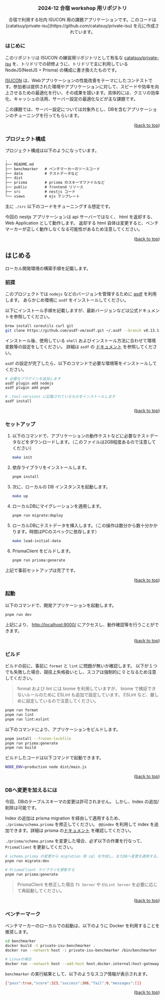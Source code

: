 <br />
<div align="center">
  <h3 align="center">2024-12 合宿 workshop 用リポジトリ</h3>
  <p align="center">
    合宿で利用する社内 ISUCON 用の課題アプリケーションです。このコードは [catatsuy/private-isu](https://github.com/catatsuy/private-isu) を元に作成されています。
  </p>
</div>

### はじめに

このリポジトリは ISUCON の練習用リポジトリとして有名な [catatsuy/private-isu](https://github.com/catatsuy/private-isu) を、トリドリでの研修ように、トリドリで主に利用している NodeJS(NestJS + Prisma) の構成に書き換えたものです。

[ISUCON](https://isucon.net/) は、Webアプリケーションの性能改善をテーマにしたコンテストです。参加者は提供された環境やアプリケーションに対して、スピードや効率を向上させるための最適化を行い、その成果を競います。具体的には、クエリの効率化、キャッシュの活用、サーバー設定の最適化などが主な課題です。

この課題では、サーバー設定については対象外とし、DBを含むアプリケーションのチューニングを行ってもらいます。

<p align="right">(<a href="#readme-top">back to top</a>)</p>

### プロジェクト構成

プロジェクト構成は以下のようになっています。

```txt
.
├── README.md
├── benchmarker   # ベンチマーカーのソースコード
├── data          # テストデータなど
├── dist          
├── prisma        # prisma のスキーマファイルなど
├── public        # frontend リソース
├── src           # nestjs コード
└── views         # ejs テンプレート
```

主に `./src` 以下のコードをチューニングする想定です。

今回の nestjs アプリケーションは api サーバーではなく、 html を返却する、 Web Application として動作します。
返却する html 自体は変更すると、ベンチマーカーが正しく動作しなくなる可能性があるため注意してください。

<p align="right">(<a href="#readme-top">back to top</a>)</p>

## はじめる

ローカル開発環境の構築手順を記載します。

### 前提

このプロジェクトでは `nodejs` などのバージョンを管理するために [asdf](https://asdf-vm.com/) を利用します。
あらかじめ環境に `asdf` をインストールしてください。

以下にインストール手順を記載しますが、最新バージョンなどは公式ドキュメントを参照してください。

```bash
brew install coreutils curl git
git clone https://github.com/asdf-vm/asdf.git ~/.asdf --branch v0.13.1
```

インストール後、使用している `shell` およびインストール方法に合わせて環境変数等の設定をしてください。
詳細は `asdf` の [ドキュメント](https://asdf-vm.com/ja-jp/guide/getting-started.html) を参照してください。

`asdf` の設定が完了したら、以下のコマンドで必要な環境等をインストールしてください。

```bash
# 必要なプラグインを追加します
asdf plugin add nodejs
asdf plugin add pnpm

# .tool-versions に記載されているものをインストールします
asdf install
```

<p align="right">(<a href="#readme-top">back to top</a>)</p>

### セットアップ

1. 以下のコマンドで、アプリケーションの動作テストなどに必要なテストデータなどをダウンロードします。（このファイルは2GB程度あるので注意してください）

   ```bash
   make init
   ```

2. 依存ライブラリをインストールします。

   ```bash
   pnpm install
   ```

3. 次に、ローカルの DB インスタンスを起動します。

   ```bash
   make up
   ```

4. ローカルDBにマイグレーションを適用します。

   ```bash
   pnpm run migrate:deploy
   ```

5. ローカルDBにテストデータを挿入します。（この操作は数分から数十分かかります。時間はPCのスペックに依存します）

   ```bash
   make load-initial-data
   ```

6. PrismaClient をビルドします。

   ```bash
   pnpm run prisma:generate
   ```

上記で事前セットアップは完了です。

<p align="right">(<a href="#readme-top">back to top</a>)</p>

### 起動

以下のコマンドで、開発アプリケーションを起動します。

```bash
pnpm run dev
```

上記により、 [http://localhost:9000/](http://localhost:9000/) にアクセスし、動作確認等を行うことができます。

<p align="right">(<a href="#readme-top">back to top</a>)</p>

### ビルド

ビルドの前に、事前に `format` と `lint` に問題が無いか確認します。
以下が１つでも失敗した場合、競技上失格扱いとし、スコアは強制的に 0 となるため注意してください。

> format および lint には biome を利用していますが、 biome で検証できないルールのために ESLint も追加で設定しています。
> ESLint など、厳しめに設定しているので注意してください。

```bash
pnpm run format
pnpm run lint
pnpm run lint:eslint
```

以下のコマンドにより、アプリケーションをビルドします。

```bash
pnpm install --frozen-lockfile
pnpm run prisma:generate
pnpm run build
```

ビルドしたコードは以下コマンドで起動できます。

```bash
NODE_ENV=production node dist/main.js
```

<p align="right">(<a href="#readme-top">back to top</a>)</p>

### DBへ変更を加えるには

今回、DBのテーブルスキーマの変更は許可されません。
しかし、Index の追加/削除は可能です。

Index の追加は prisma migration を経由して適用するため、 `./prisma/schema.prisma` を修正してください。
`@@index` を利用して index を追加できます。詳細は prisma の[ドキュメント](https://www.prisma.io/docs/orm/prisma-schema/data-model/indexes) を確認してください。

`./prisma/schema.prisma` を変更した場合、必ず以下の作業を行なって、 `PrismaClient` を更新してください。

```bash
# schema.prisma の変更から migration 用 sql を作成し、またDBへ変更を適用する。
pnpm run migrate:dev

# PrismaClient ライブラリを更新する
pnpm run prisma:generate
```

> PrismaClient を修正した場合 `TS Server` や `ESLint Server` を必要に応じて再起動してください。

<p align="right">(<a href="#readme-top">back to top</a>)</p>

### ベンチーマーク

ベンチマーカーのローカルでの起動は、以下のように Docker を利用することを推奨します。

```bash
cd benchmarker
docker build -t private-isu-benchmarker .
docker run --network host -i private-isu-benchmarker /bin/benchmarker -t http://host.docker.internal:9000 -u /opt/userdata

# Linuxの場合
docker run --network host --add-host host.docker.internal:host-gateway -i private-isu-benchmarker /bin/benchmarker -t http://host.docker.internal:9000 -u /opt/userdata
```

`benchmarker` の実行結果として、以下のようなスコア情報が表示されます。

```bash
{"pass":true,"score":323,"success":306,"fail":0,"messages":[]}
```

<p align="right">(<a href="#readme-top">back to top</a>)</p>
